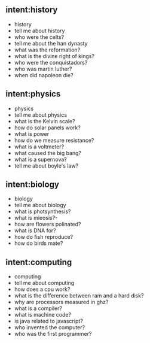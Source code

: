 ## intent:history
- history
- tell me about history
- who were the celts?
- tell me about the han dynasty
- what was the reformation?
- what is the divine right of kings?
- who were the conquistadors?
- who was martin luther?
- when did napoleon die?

## intent:physics
- physics
- tell me about physics
- what is the Kelvin scale?
- how do solar panels work?
- what is power
- how do we measure resistance?
- what is a voltmeter?
- what caused the big bang?
- what is a supernova?
- tell me about boyle's law?

## intent:biology
- biology
- tell me about biology
- what is photsynthesis?
- what is mieosis?- 
- how are flowers polinated?
- what is DNA for?
- how do fish reproduce?
- how do birds mate?

## intent:computing
- computing
- tell me about computing
- how does a cpu work?
- what is the difference between ram and a hard disk?
- why are processors measured in ghz?
- what is a compiler?
- what is machine code?
- is java related to javascript?
- who invented the computer?
- who was the first programmer?
